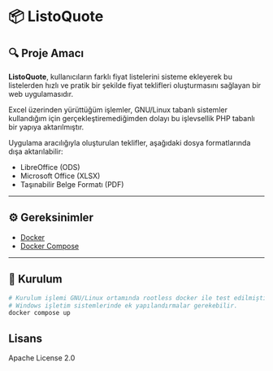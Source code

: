 # 📦 ListoQuote

## 🔍 Proje Amacı

**ListoQuote**, kullanıcıların farklı fiyat listelerini sisteme ekleyerek bu listelerden hızlı ve pratik bir şekilde fiyat teklifleri oluşturmasını sağlayan bir web uygulamasıdır.

Excel üzerinden yürüttüğüm işlemler, GNU/Linux tabanlı sistemler kullandığım için gerçekleştiremediğimden dolayı bu işlevsellik PHP tabanlı bir yapıya aktarılmıştır.

Uygulama aracılığıyla oluşturulan teklifler, aşağıdaki dosya formatlarında dışa aktarılabilir:
- LibreOffice (ODS)
- Microsoft Office (XLSX)
- Taşınabilir Belge Formatı (PDF)

---

## ⚙️ Gereksinimler

- [Docker](https://www.docker.com/)
- [Docker Compose](https://docs.docker.com/compose/)

---

## 🚀 Kurulum

```bash
# Kurulum işlemi GNU/Linux ortamında rootless docker ile test edilmiştir.
# Windows işletim sistemlerinde ek yapılandırmalar gerekebilir.
docker compose up
```

## Lisans
Apache License 2.0